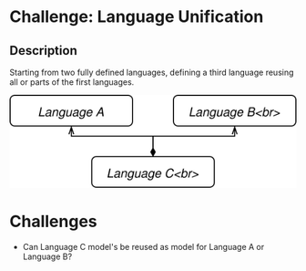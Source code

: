 # Challenge: Language Unification

## Description

Starting from two fully defined languages, defining a third language reusing all or parts of the first languages.

![Language Unification](./languages-unification.svg)

# Challenges

- Can Language C model's be reused as model for Language A or Language B?
